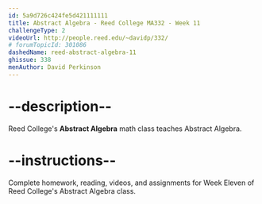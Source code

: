 ```yaml
---
id: 5a9d726c424fe5d421111111
title: Abstract Algebra - Reed College MA332 - Week 11
challengeType: 2
videoUrl: http://people.reed.edu/~davidp/332/
# forumTopicId: 301086
dashedName: reed-abstract-algebra-11
ghissue: 338
menAuthor: David Perkinson
---
```


# --description--

Reed College's __Abstract Algebra__ math class teaches Abstract Algebra.

# --instructions--

Complete homework, reading, videos, and assignments for Week Eleven of Reed College's Abstract Algebra class.